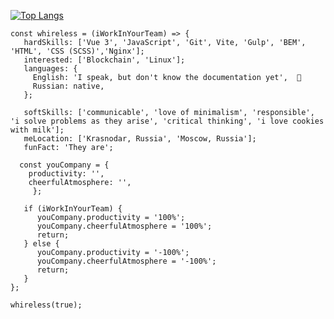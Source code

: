<!-- <img src="https://github.com/Whireless/Whireless/blob/main/tenor.gif" width=250px height=250px> -->
[![Top Langs](https://github-readme-stats.vercel.app/api/top-langs/?username=Whireless&layout=compact&theme=merko)](https://github.com/Whireless/github-readme-stats)


    const whireless = (iWorkInYourTeam) => {
       hardSkills: ['Vue 3', 'JavaScript', 'Git', Vite, 'Gulp', 'BEM', 'HTML', 'CSS (SCSS)','Nginx'];
	   interested: ['Blockchain', 'Linux'];
	   languages: {
	     English: 'I speak, but don't know the documentation yet',  👀
	     Russian: native,
       };

       softSkills: ['communicable', 'love of minimalism', 'responsible', 'i solve problems as they arise', 'critical thinking', 'i love cookies with milk'];
	   meLocation: ['Krasnodar, Russia', 'Moscow, Russia'];
	   funFact: 'They are';
       
	  const youCompany = {
	  	productivity: '',
    	cheerfulAtmosphere: '',
	     };
      
	   if (iWorkInYourTeam) {
	      youCompany.productivity = '100%';
          youCompany.cheerfulAtmosphere = '100%';
	      return;
	   } else {
	      youCompany.productivity = '-100%';
          youCompany.cheerfulAtmosphere = '-100%';
	      return;
	   }
    };
    
	whireless(true);
		


<!---
Whireless/Whireless is a ✨ special ✨ repository because its `README.md` (this file) appears on your GitHub profile.
You can click the Preview link to take a look at your changes. 👋 👀 🌱 💞️ 📫 🐳

![Whireless github stats](https://github-readme-stats.vercel.app/api?username=Whireless&show_icons=true&theme=merko)

I want to cooperate with an interesting company, develop advanced Internet products for people
const anmol = {
    pronouns: "He" | "Him",
    code: ["Javascript", "Python", "Java", "Swift", "PHP"],
    askMeAbout: ["web dev", "tech", "app dev", "photography"],
    technologies: {
        backEnd: {
            js: ["Node", "Fastify", "Express", "SuiteScript"],
        },
        mobileApp: {
            native: ["Android Development", "IOS Development"]
        },
        devOps: ["AWS", "Docker🐳", "Route53", "Nginx"],
        databases: ["mongo", "MySql", "sqlite"],
        misc: ["Firebase", "Socket.IO", "selenium", "open-cv", "php", "SuiteApp"]
    },
    architecture: ["Serverless Architecture", "Progressive web applications", "Single page applications"],
    currentFocus: "Ios Mobile App Development",
    funFact: "There are two ways to write error-free programs; only the third one works"
};
--->
